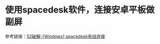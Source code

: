 
# 使用spacedesk软件，连接安卓平板做副屏

参考链接：[52破解-[Windows] spacedesk有线连接](https://www.52pojie.cn/thread-1711403-1-1.html)  
